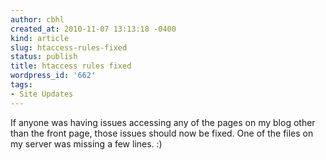 ```yaml
---
author: cbhl
created_at: 2010-11-07 13:13:18 -0400
kind: article
slug: htaccess-rules-fixed
status: publish
title: htaccess rules fixed
wordpress_id: '662'
tags:
- Site Updates
---
```


If anyone was having issues accessing any of the pages on my blog other
than the front page, those issues should now be fixed. One of the files
on my server was missing a few lines. :)
